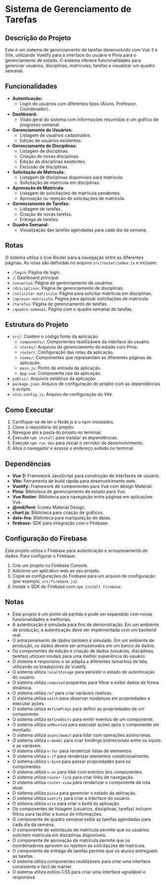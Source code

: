 # Sistema de Gerenciamento de Tarefas

## Descrição do Projeto

Este é um sistema de gerenciamento de tarefas desenvolvido com Vue 3 e Vite, utilizando Vuetify para a interface do usuário e Pinia para o gerenciamento de estado. O sistema oferece funcionalidades para gerenciar usuários, disciplinas, matrículas, tarefas e visualizar um quadro semanal.

## Funcionalidades

- **Autenticação:**
    - Login de usuários com diferentes tipos (Aluno, Professor, Coordenador).
- **Dashboard:**
    - Visão geral do sistema com informações resumidas e um gráfico de progresso semanal.
- **Gerenciamento de Usuários:**
    - Listagem de usuários cadastrados.
    - Edição de usuários existentes.
- **Gerenciamento de Disciplinas:**
    - Listagem de disciplinas.
    - Criação de novas disciplinas.
    - Edição de disciplinas existentes.
    - Exclusão de disciplinas.
- **Solicitação de Matrícula:**
    - Listagem de disciplinas disponíveis para matrícula.
    - Solicitação de matrícula em disciplinas.
- **Aprovação de Matrícula:**
    - Listagem de solicitações de matrícula pendentes.
    - Aprovação ou rejeição de solicitações de matrícula.
- **Gerenciamento de Tarefas:**
    - Listagem de tarefas.
    - Criação de novas tarefas.
    - Entrega de tarefas.
- **Quadro Semanal:**
    - Visualização das tarefas agendadas para cada dia da semana.

## Rotas

O sistema utiliza o Vue Router para a navegação entre as diferentes páginas. As rotas são definidas no arquivo `src/router/index.js` e incluem:

- `/login`: Página de login.
- `/`: Dashboard principal.
- `/usuarios`: Página de gerenciamento de usuários.
- `/disciplinas`: Página de gerenciamento de disciplinas.
- `/solicitar-matricula`: Página para solicitar matrícula em disciplinas.
- `/aprovar-matricula`: Página para aprovar solicitações de matrícula.
- `/tarefas`: Página de gerenciamento de tarefas.
- `/quadro-semanal`: Página com o quadro semanal de tarefas.

## Estrutura do Projeto

- `src/`: Contém o código fonte da aplicação.
    - `components/`: Componentes reutilizáveis da interface do usuário.
    - `stores/`: Arquivos de gerenciamento de estado com Pinia.
    - `router/`: Configuração das rotas da aplicação.
    - `views/`: Componentes que representam as diferentes páginas da aplicação.
    - `main.js`: Ponto de entrada da aplicação.
    - `App.vue`: Componente raiz da aplicação.
- `public/`: Arquivos estáticos da aplicação.
- `package.json`: Arquivo de configuração do projeto com as dependências e scripts.
- `vite.config.js`: Arquivo de configuração do Vite.

## Como Executar

1. Certifique-se de ter o Node.js e o npm instalados.
2. Clone o repositório do projeto.
3. Navegue até a pasta do projeto no terminal.
4. Execute `npm install` para instalar as dependências.
5. Execute `npm run dev` para iniciar o servidor de desenvolvimento.
6. Abra o navegador e acesse o endereço exibido no terminal.

## Dependências

- **Vue 3:** Framework JavaScript para construção de interfaces de usuário.
- **Vite:** Ferramenta de build rápida para desenvolvimento web.
- **Vuetify:** Framework de componentes para Vue com design Material.
- **Pinia:** Biblioteca de gerenciamento de estado para Vue.
- **Vue Router:** Biblioteca para navegação entre páginas em aplicações Vue.
- **@mdi/font:** Ícones Material Design.
- **chart.js:** Biblioteca para criação de gráficos.
- **date-fns:** Biblioteca para manipulação de datas.
- **firebase:** SDK para integração com o Firebase.

## Configuração do Firebase

Este projeto utiliza o Firebase para autenticação e armazenamento de dados. Para configurar o Firebase:

1. Crie um projeto no Firebase Console.
2. Adicione um aplicativo web ao seu projeto.
3. Copie as configurações do Firebase para um arquivo de configuração (por exemplo, `src/firebase.js`).
4. Instale o SDK do Firebase com `npm install firebase`.

## Notas

- Este projeto é um ponto de partida e pode ser expandido com novas funcionalidades e melhorias.
- A autenticação é simulada para fins de demonstração. Em um ambiente de produção, a autenticação deve ser implementada com um backend real.
- O armazenamento de dados também é simulado. Em um ambiente de produção, os dados devem ser armazenados em um banco de dados.
- Os componentes de edição e criação de dados (usuários, disciplinas, tarefas) utilizam modais para uma melhor experiência do usuário.
- O sistema é responsivo e se adapta a diferentes tamanhos de tela, utilizando os breakpoints do Vuetify.
- O sistema utiliza `localStorage` para persistir o estado de autenticação do usuário.
- O sistema utiliza `computed` properties para filtrar e exibir dados de forma dinâmica.
- O sistema utiliza `ref` para criar variáveis reativas.
- O sistema utiliza `watch` para observar mudanças em propriedades e executar ações.
- O sistema utiliza `defineProps` para definir as propriedades de um componente.
- O sistema utiliza `defineEmits` para emitir eventos de um componente.
- O sistema utiliza `onMounted` para executar ações após o componente ser montado.
- O sistema utiliza `async/await` para lidar com operações assíncronas.
- O sistema utiliza `v-model` para criar bindings bidirecionais entre os inputs e as variáveis.
- O sistema utiliza `v-for` para renderizar listas de elementos.
- O sistema utiliza `v-if` para renderizar elementos condicionalmente.
- O sistema utiliza `v-bind` para passar propriedades para os componentes.
- O sistema utiliza `v-on` para lidar com eventos dos componentes.
- O sistema utiliza `router-link` para criar links de navegação.
- O sistema utiliza `router-view` para renderizar o componente da rota atual.
- O sistema utiliza `pinia` para gerenciar o estado da aplicação.
- O sistema utiliza `vuetify` para criar a interface do usuário.
- O sistema utiliza `vite` para criar o build da aplicação.
- Os componentes de listagem (usuários, disciplinas, tarefas) incluem filtros para facilitar a busca de informações.
- O componente de quadro semanal exibe as tarefas agendadas para cada dia da semana.
- O componente de solicitação de matrícula permite que os usuários solicitem matrícula em disciplinas disponíveis.
- O componente de aprovação de matrícula permite que os coordenadores aprovem ou rejeitem as solicitações de matrícula.
- O componente de entrega de tarefas permite que os alunos entreguem as tarefas.
- O sistema utiliza componentes reutilizáveis para criar uma interface consistente e fácil de manter.
- O sistema utiliza estilos CSS para criar uma interface agradável e responsiva.
